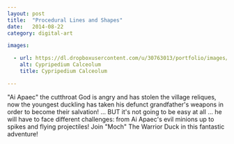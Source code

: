 ```yaml
---
layout: post
title:  "Procedural Lines and Shapes"
date:   2014-08-22
category: digital-art

images:

  - url: https://dl.dropboxusercontent.com/u/30763013/portfolio/images/digital%20art/Procedural-lines-and-shapes/screenshot-1.png
    alt: Cypripedium Calceolum
    title: Cypripedium Calceolum

---
```

"Ai Apaec" the cutthroat God is angry and has stolen the village reliques, now the youngest duckling has taken his defunct grandfather's weapons in order to become their salvation! … BUT it's not going to be easy at all ... he will have to face different challenges: from Ai Apaec's evil minions up to spikes and flying projectiles! Join "Moch" The Warrior Duck in this fantastic adventure! 
